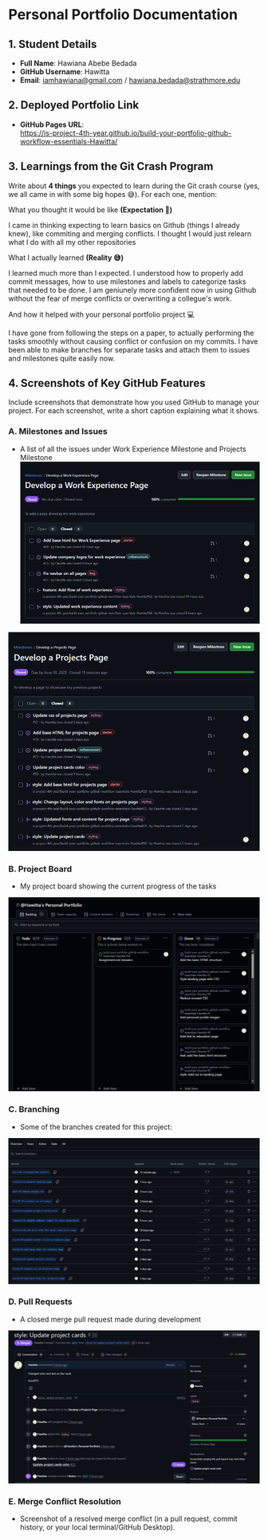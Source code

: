 # Personal Portfolio Documentation

## 1. Student Details

- **Full Name**: Hawiana Abebe Bedada
- **GitHub Username**: Hawitta
- **Email**: iamhawiana@gmail.com / hawiana.bedada@strathmore.edu

## 2. Deployed Portfolio Link

- **GitHub Pages URL**:  
  https://is-project-4th-year.github.io/build-your-portfolio-github-workflow-essentials-Hawitta/

## 3. Learnings from the Git Crash Program

Write about **4 things** you expected to learn during the Git crash course (yes, we all came in with some big hopes 😅).
For each one, mention:

What you thought it would be like **(Expectation 👀)**

I came in thinking expecting to learn basics on Github (things I already knew), like commiting and merging conflicts. I thought I would just relearn what I do with all my other repositories

What I actually learned **(Reality 😅)**

I learned much more than I expected. I understood how to properly add commit messages, how to use milestones and labels to categorize tasks that needed to be done. I am geniunely more confident now in using Github without the fear of merge conflicts or overwriting a collegue's work. 

And how it helped with your personal portfolio project 💻

I have gone from following the steps on a paper, to actually performing the tasks smoothly without causing conflict or confusion on my commits. I have been able to make branches for separate tasks and attach them to issues and milestones quite easily now.


## 4. Screenshots of Key GitHub Features

Include screenshots that demonstrate how you used GitHub to manage your project. For each screenshot, write a short caption explaining what it shows.


### A. Milestones and Issues

- A list of all the issues under Work Experience Milestone and Projects Milestone
!["My Work Experience Milestone"](github_screenshots/milestone1.png)

!["My Projects Milestone"](github_screenshots/milestone2.png)


### B. Project Board

- My project board showing the current progress of the tasks

!["My Project Board"](github_screenshots/project_board.png)


### C. Branching

- Some of the branches created for this project:

!["My Branches"](github_screenshots/branches.png)

### D. Pull Requests

- A closed merge pull request made during development

!["A merge pull request"](github_screenshots/pull_request.png)


### E. Merge Conflict Resolution

- Screenshot of a resolved merge conflict (in a pull request, commit history, or your local terminal/GitHub Desktop).
